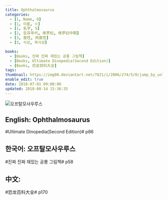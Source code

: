 ```yaml
---
title: Ophthalmosaurus
categories:
  - [1, Name, O]
  - [1, 이름, ㅇ]
  - [1, 名字, S]
  - [2, 生存年代, 侏罗纪, 侏罗纪中期]
  - [3, 食性, 肉食性]
  - [3, 식성, 육식성]

books:
  - [Books, 진짜 진짜 재밌는 공룡 그림책]
  - [Books, Ultimate Dinopedia(Second Edition)]
  - [Books, 恐龙百科大全]
tags:
thumbnail: https://img00.deviantart.net/7821/i/2006/274/5/0/jump_by_unlobogris.jpg
enable_edit: true
date: 2018-07-01 09:00:00
updated: 2018-08-14 15:36:35
---
```


![오프탈모사우루스](https://img00.deviantart.net/7821/i/2006/274/5/0/jump_by_unlobogris.jpg)

## English: Ophthalmosaurus

#Ultimate Dinopedia(Second Edition)# p86

## 한국어: 오프탈모사우루스

#진짜 진짜 재밌는 공룡 그림책# p58

## 中文:

#恐龙百科大全# p170
